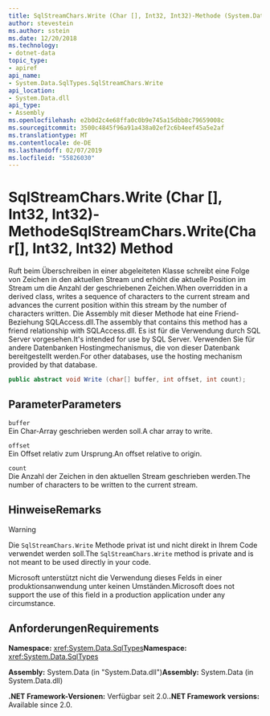 ```yaml
---
title: SqlStreamChars.Write (Char [], Int32, Int32)-Methode (System.Data.SqlTypes)
author: stevestein
ms.author: sstein
ms.date: 12/20/2018
ms.technology:
- dotnet-data
topic_type:
- apiref
api_name:
- System.Data.SqlTypes.SqlStreamChars.Write
api_location:
- System.Data.dll
api_type:
- Assembly
ms.openlocfilehash: e2b0d2c4e68ffa0c0b9e745a15dbb8c79659008c
ms.sourcegitcommit: 3500c4845f96a91a438a02ef2c6b4eef45a5e2af
ms.translationtype: MT
ms.contentlocale: de-DE
ms.lasthandoff: 02/07/2019
ms.locfileid: "55826030"
---
```

# <a name="sqlstreamcharswritechar-int32-int32-method"></a><span data-ttu-id="198e6-102">SqlStreamChars.Write (Char [], Int32, Int32)-Methode</span><span class="sxs-lookup"><span data-stu-id="198e6-102">SqlStreamChars.Write(Char[], Int32, Int32) Method</span></span>

<span data-ttu-id="198e6-103">Ruft beim Überschreiben in einer abgeleiteten Klasse schreibt eine Folge von Zeichen in den aktuellen Stream und erhöht die aktuelle Position im Stream um die Anzahl der geschriebenen Zeichen.</span><span class="sxs-lookup"><span data-stu-id="198e6-103">When overridden in a derived class, writes a sequence of characters to the current stream and advances the current position within this stream by the number of characters written.</span></span> <span data-ttu-id="198e6-104">Die Assembly mit dieser Methode hat eine Friend-Beziehung SQLAccess.dll.</span><span class="sxs-lookup"><span data-stu-id="198e6-104">The assembly that contains this method has a friend relationship with SQLAccess.dll.</span></span> <span data-ttu-id="198e6-105">Es ist für die Verwendung durch SQL Server vorgesehen.</span><span class="sxs-lookup"><span data-stu-id="198e6-105">It's intended for use by SQL Server.</span></span> <span data-ttu-id="198e6-106">Verwenden Sie für andere Datenbanken Hostingmechanismus, die von dieser Datenbank bereitgestellt werden.</span><span class="sxs-lookup"><span data-stu-id="198e6-106">For other databases, use the hosting mechanism provided by that database.</span></span>

```csharp
public abstract void Write (char[] buffer, int offset, int count);
```

## <a name="parameters"></a><span data-ttu-id="198e6-107">Parameter</span><span class="sxs-lookup"><span data-stu-id="198e6-107">Parameters</span></span>

`buffer`  
<span data-ttu-id="198e6-108">Ein Char-Array geschrieben werden soll.</span><span class="sxs-lookup"><span data-stu-id="198e6-108">A char array to write.</span></span>

`offset`  
<span data-ttu-id="198e6-109">Ein Offset relativ zum Ursprung.</span><span class="sxs-lookup"><span data-stu-id="198e6-109">An offset relative to origin.</span></span>

`count`  
<span data-ttu-id="198e6-110">Die Anzahl der Zeichen in den aktuellen Stream geschrieben werden.</span><span class="sxs-lookup"><span data-stu-id="198e6-110">The number of characters to be written to the current stream.</span></span>

## <a name="remarks"></a><span data-ttu-id="198e6-111">Hinweise</span><span class="sxs-lookup"><span data-stu-id="198e6-111">Remarks</span></span>

> [!WARNING]
> <span data-ttu-id="198e6-112">Die `SqlStreamChars.Write` Methode privat ist und nicht direkt in Ihrem Code verwendet werden soll.</span><span class="sxs-lookup"><span data-stu-id="198e6-112">The `SqlStreamChars.Write` method is private and is not meant to be used directly in your code.</span></span>
>
> <span data-ttu-id="198e6-113">Microsoft unterstützt nicht die Verwendung dieses Felds in einer produktionsanwendung unter keinen Umständen.</span><span class="sxs-lookup"><span data-stu-id="198e6-113">Microsoft does not support the use of this field in a production application under any circumstance.</span></span>

## <a name="requirements"></a><span data-ttu-id="198e6-114">Anforderungen</span><span class="sxs-lookup"><span data-stu-id="198e6-114">Requirements</span></span>

<span data-ttu-id="198e6-115">**Namespace:** <xref:System.Data.SqlTypes></span><span class="sxs-lookup"><span data-stu-id="198e6-115">**Namespace:** <xref:System.Data.SqlTypes></span></span>

<span data-ttu-id="198e6-116">**Assembly:** System.Data (in "System.Data.dll")</span><span class="sxs-lookup"><span data-stu-id="198e6-116">**Assembly:** System.Data (in System.Data.dll)</span></span>

<span data-ttu-id="198e6-117">**.NET Framework-Versionen:** Verfügbar seit 2.0.</span><span class="sxs-lookup"><span data-stu-id="198e6-117">**.NET Framework versions:** Available since 2.0.</span></span>